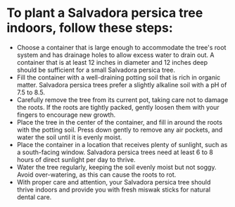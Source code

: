 # To plant a Salvadora persica tree indoors, follow these steps:

- Choose a container that is large enough to accommodate the tree's root system and has drainage holes to allow excess water to drain out. A container that is at least 12 inches in diameter and 12 inches deep should be sufficient for a small Salvadora persica tree.
- Fill the container with a well-draining potting soil that is rich in organic matter. Salvadora persica trees prefer a slightly alkaline soil with a pH of 7.5 to 8.5.
- Carefully remove the tree from its current pot, taking care not to damage the roots. If the roots are tightly packed, gently loosen them with your fingers to encourage new growth.
- Place the tree in the center of the container, and fill in around the roots with the potting soil. Press down gently to remove any air pockets, and water the soil until it is evenly moist.
- Place the container in a location that receives plenty of sunlight, such as a south-facing window. Salvadora persica trees need at least 6 to 8 hours of direct sunlight per day to thrive.
- Water the tree regularly, keeping the soil evenly moist but not soggy. Avoid over-watering, as this can cause the roots to rot.
- With proper care and attention, your Salvadora persica tree should thrive indoors and provide you with fresh miswak sticks for natural dental care.

